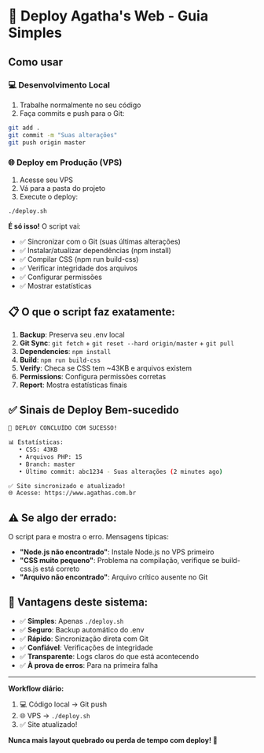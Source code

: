 # 🚀 Deploy Agatha's Web - Guia Simples

## Como usar

### 💻 Desenvolvimento Local
1. Trabalhe normalmente no seu código
2. Faça commits e push para o Git:
```bash
git add .
git commit -m "Suas alterações"
git push origin master
```

### 🌐 Deploy em Produção (VPS)
1. Acesse seu VPS
2. Vá para a pasta do projeto
3. Execute o deploy:
```bash
./deploy.sh
```

**É só isso!** O script vai:
- ✅ Sincronizar com o Git (suas últimas alterações)
- ✅ Instalar/atualizar dependências (npm install)
- ✅ Compilar CSS (npm run build-css)
- ✅ Verificar integridade dos arquivos
- ✅ Configurar permissões
- ✅ Mostrar estatísticas

## 📋 O que o script faz exatamente:

1. **Backup**: Preserva seu .env local
2. **Git Sync**: `git fetch` + `git reset --hard origin/master` + `git pull`
3. **Dependencies**: `npm install`
4. **Build**: `npm run build-css`
5. **Verify**: Checa se CSS tem ~43KB e arquivos existem
6. **Permissions**: Configura permissões corretas
7. **Report**: Mostra estatísticas finais

## ✅ Sinais de Deploy Bem-sucedido

```bash
🎉 DEPLOY CONCLUÍDO COM SUCESSO!

📊 Estatísticas:
   • CSS: 43KB
   • Arquivos PHP: 15
   • Branch: master
   • Último commit: abc1234 - Suas alterações (2 minutes ago)

✅ Site sincronizado e atualizado!
🌐 Acesse: https://www.agathas.com.br
```

## ⚠️ Se algo der errado:

O script para e mostra o erro. Mensagens típicas:

- **"Node.js não encontrado"**: Instale Node.js no VPS primeiro
- **"CSS muito pequeno"**: Problema na compilação, verifique se build-css.js está correto
- **"Arquivo não encontrado"**: Arquivo crítico ausente no Git

## 🎯 Vantagens deste sistema:

- ✅ **Simples**: Apenas `./deploy.sh`
- ✅ **Seguro**: Backup automático do .env
- ✅ **Rápido**: Sincronização direta com Git
- ✅ **Confiável**: Verificações de integridade
- ✅ **Transparente**: Logs claros do que está acontecendo
- ✅ **À prova de erros**: Para na primeira falha

---

**Workflow diário:**
1. 💻 Código local → Git push
2. 🌐 VPS → `./deploy.sh`
3. ✅ Site atualizado!

**Nunca mais layout quebrado ou perda de tempo com deploy! 🎉**